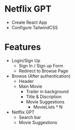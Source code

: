 # Netflix GPT

- Create React App
- Configure TailwindCSS

# Features

- Login/Sign Up
    - Sign In / Sign up Form
    - Redirect to Browse Page
- Browse (After authentication)
    - Header
    - Main Movie
        - Trailer in background
        - Title & Discription
        - Movie Suggestions
            - MovieLists * N
- Netflix GPT
    - Search bar
    - Movie Suggestions
